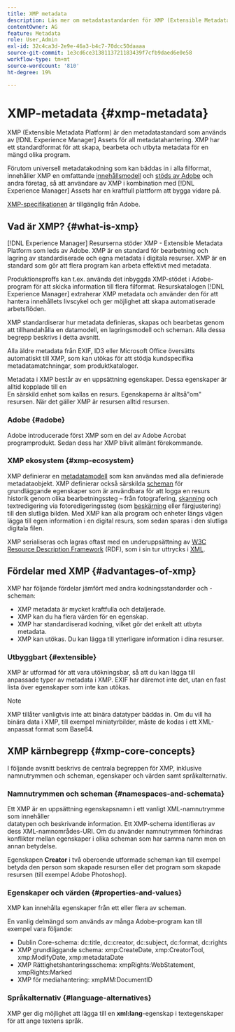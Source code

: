 ```yaml
---
title: XMP metadata
description: Läs mer om metadatastandarden för XMP (Extensible Metadata Platform) som används av [!DNL Experience Manager] Resurser för metadatahantering. XMP har ett standardformat för att skapa, bearbeta och utbyta metadata för en mängd olika program.
contentOwner: AG
feature: Metadata
role: User,Admin
exl-id: 32c4ca3d-2e9e-46a3-b4c7-70dcc50daaaa
source-git-commit: 1e3cd6ce3138113721183439f7cfb9daed6e0e58
workflow-type: tm+mt
source-wordcount: '810'
ht-degree: 19%

---
```


# XMP-metadata {#xmp-metadata}

XMP (Extensible Metadata Platform) är den metadatastandard som används av [!DNL Experience Manager] Assets för all metadatahantering. XMP har ett standardformat för att skapa, bearbeta och utbyta metadata för en mängd olika program.

Förutom universell metadatakodning som kan bäddas in i alla filformat, innehåller XMP en omfattande [innehållsmodell](xmp.md#xmp-core-concepts) och [stöds av Adobe](xmp.md#advantages-of-xmp) och andra företag, så att användare av XMP i kombination med [!DNL Experience Manager] Assets har en kraftfull plattform att bygga vidare på.

[XMP-specifikationen](https://www.adobe.com/devnet/xmp.html) är tillgänglig från Adobe.

## Vad är XMP? {#what-is-xmp}

[!DNL Experience Manager] Resurserna stöder XMP - Extensible Metadata Platform som leds av Adobe. XMP är en standard för bearbetning och lagring av standardiserade och egna metadata i digitala resurser. XMP är en standard som gör att flera program kan arbeta effektivt med metadata.

Produktionsproffs kan t.ex. använda det inbyggda XMP-stödet i Adobe-program för att skicka information till flera filformat. Resurskatalogen [!DNL Experience Manager] extraherar XMP metadata och använder den för att hantera innehållets livscykel och ger möjlighet att skapa automatiserade arbetsflöden.

XMP standardiserar hur metadata definieras, skapas och bearbetas genom att tillhandahålla en datamodell, en lagringsmodell och scheman. Alla dessa begrepp beskrivs i detta avsnitt.

Alla äldre metadata från EXIF, ID3 eller Microsoft Office översätts automatiskt till XMP, som kan utökas för att stödja kundspecifika metadatamatchningar, som produktkataloger.

Metadata i XMP består av en uppsättning egenskaper. Dessa egenskaper är alltid kopplade till en\
En särskild enhet som kallas en resurs. Egenskaperna är alltså&quot;om&quot; resursen. När det gäller XMP är resursen alltid resursen.

### Adobe {#adobe}

Adobe introducerade först XMP som en del av Adobe Acrobat programprodukt. Sedan dess har XMP blivit allmänt förekommande.

### XMP ekosystem {#xmp-ecosystem}

XMP definierar en [metadatamodell](https://sv.wikipedia.org/wiki/Metadata) som kan användas med alla definierade metadataobjekt. XMP definierar också särskilda [scheman](https://en.wikipedia.org/wiki/XML_schema) för grundläggande egenskaper som är användbara för att logga en resurs historik genom olika bearbetningssteg – från fotografering, [skanning](https://sv.wikipedia.org/wiki/Bildl%C3%A4sare) och textredigering via fotoredigeringssteg (som [beskärning](https://sv.wikipedia.org/wiki/Bildbesk%C3%A4rning) eller färgjustering) till den slutliga bilden. Med XMP kan alla program och enheter längs vägen lägga till egen information i en digital resurs, som sedan sparas i den slutliga digitala filen.

XMP serialiseras och lagras oftast med en underuppsättning av [W3C](https://sv.wikipedia.org/wiki/World_Wide_Web_Consortium) [Resource Description Framework](https://sv.wikipedia.org/wiki/Resource_Description_Framework) (RDF), som i sin tur uttrycks i [XML](https://sv.wikipedia.org/wiki/XML).

## Fördelar med XMP {#advantages-of-xmp}

XMP har följande fördelar jämfört med andra kodningsstandarder och -scheman:

* XMP metadata är mycket kraftfulla och detaljerade.
* XMP kan du ha flera värden för en egenskap.
* XMP har standardiserad kodning, vilket gör det enkelt att utbyta metadata.
* XMP kan utökas. Du kan lägga till ytterligare information i dina resurser.

### Utbyggbart {#extensible}

XMP är utformad för att vara utökningsbar, så att du kan lägga till anpassade typer av metadata i XMP. EXIF har däremot inte det, utan en fast lista över egenskaper som inte kan utökas.

>[!NOTE]
>
>XMP tillåter vanligtvis inte att binära datatyper bäddas in. Om du vill ha binära data i XMP, till exempel miniatyrbilder, måste de kodas i ett XML-anpassat format som Base64.

## XMP kärnbegrepp {#xmp-core-concepts}

I följande avsnitt beskrivs de centrala begreppen för XMP, inklusive namnutrymmen och scheman, egenskaper och värden samt språkalternativ.

### Namnutrymmen och scheman {#namespaces-and-schemata}

Ett XMP är en uppsättning egenskapsnamn i ett vanligt XML-namnutrymme som innehåller\
datatypen och beskrivande information. Ett XMP-schema identifieras av dess XML-namnområdes-URI. Om du använder namnutrymmen förhindras konflikter mellan egenskaper i olika scheman som har samma namn men en annan betydelse.

Egenskapen **Creator** i två oberoende utformade scheman kan till exempel betyda den person som skapade resursen eller det program som skapade resursen (till exempel Adobe Photoshop).

### Egenskaper och värden {#properties-and-values}

XMP kan innehålla egenskaper från ett eller flera av scheman.

En vanlig delmängd som används av många Adobe-program kan till exempel vara följande:

* Dublin Core-schema: dc:title, dc:creator, dc:subject, dc:format, dc:rights
* XMP grundläggande schema: xmp:CreateDate, xmp:CreatorTool, xmp:ModifyDate, xmp:metadataDate
* XMP Rättighetshanteringsschema: xmpRights:WebStatement, xmpRights:Marked
* XMP för mediahantering: xmpMM:DocumentID

### Språkalternativ {#language-alternatives}

XMP ger dig möjlighet att lägga till en **xml:lang**-egenskap i textegenskaper för att ange textens språk.
